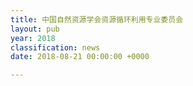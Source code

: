 ```yaml
---
title: 中国自然资源学会资源循环利用专业委员会
layout: pub
year: 2018
classification: news
date: 2018-08-21 00:00:00 +0000

---
```

